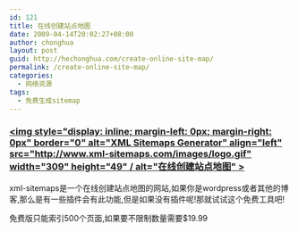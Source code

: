 ```yaml
---
id: 121
title: 在线创建站点地图
date: 2009-04-14T20:02:27+08:00
author: chonghua
layout: post
guid: http://hechonghua.com/create-online-site-map/
permalink: /create-online-site-map/
categories:
  - 网络资源
tags:
  - 免费生成sitemap
---
```

### [<img style="display: inline; margin-left: 0px; margin-right: 0px" border="0" alt="XML Sitemaps Generator" align="left" src="http://www.xml-sitemaps.com/images/logo.gif" width="309" height="49" / alt="在线创建站点地图" >](http://www.xml-sitemaps.com)</p> 

xml-sitemaps是一个在线创建站点地图的网站,如果你是wordpress或者其他的博客,那么是有一些插件会有此功能,但是如果没有插件呢!那就试试这个免费工具吧!

<!--more-->

免费版只能索引500个页面,如果要不限制数量需要$19.99
